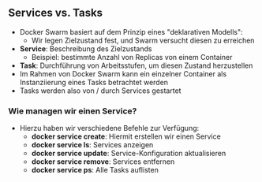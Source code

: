 ## Services vs. Tasks

* Docker Swarm basiert auf dem Prinzip eines "deklarativen Modells":
  * Wir legen Zielzustand fest, und Swarm versucht diesen zu erreichen
* **Service**: Beschreibung des Zielzustands
  * Beispiel: bestimmte Anzahl von Replicas von einem Container
* **Task**: Durchführung von Arbeitsstufen, um diesen Zustand herzustellen
* Im Rahmen von Docker Swarm kann ein einzelner Container als Instanziierung 
eines Tasks betrachtet werden
* Tasks werden also von / durch Services gestartet

### Wie managen wir einen Service?

* Hierzu haben wir verschiedene Befehle zur Verfügung:
  * **docker service create**: Hiermit erstellen wir einen Service
  * **docker service ls**: Services anzeigen
  * **docker service update**: Service-Konfiguration aktualisieren
  * **docker service remove**: Services entfernen
  * **docker service ps**: Alle Tasks auflisten
